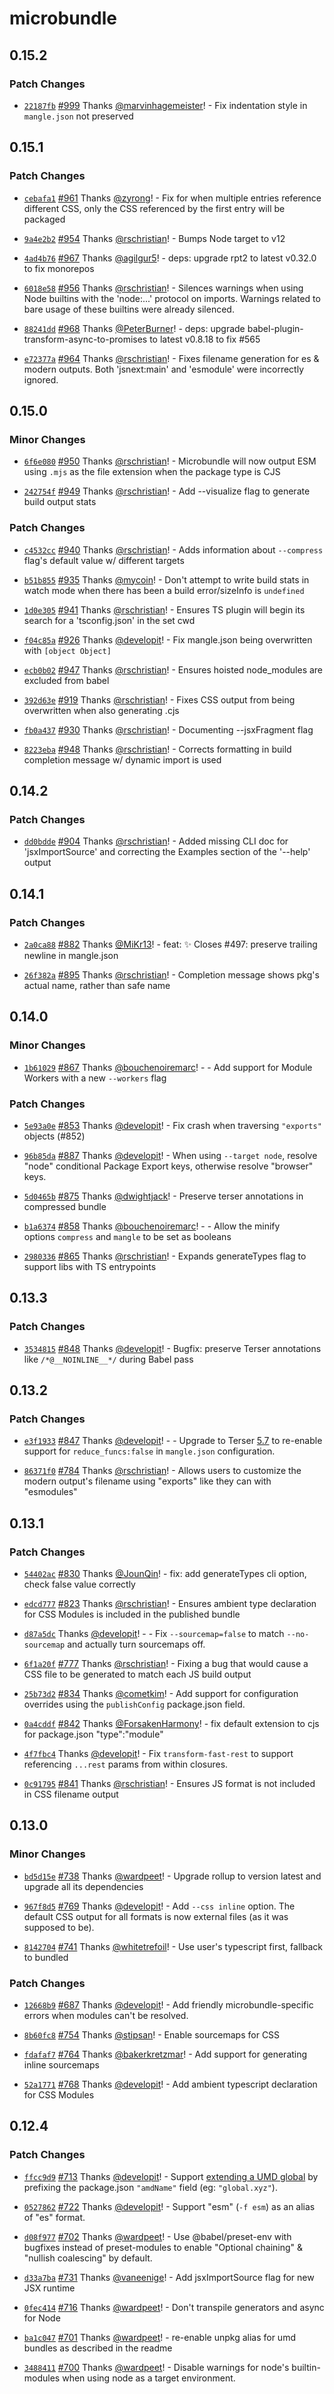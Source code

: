 # microbundle

## 0.15.2

### Patch Changes

- [`22187fb`](https://github.com/developit/microbundle/commit/22187fba8a2d404a9f3dc5db357e243cd45e8479) [#999](https://github.com/developit/microbundle/pull/999) Thanks [@marvinhagemeister](https://github.com/marvinhagemeister)! - Fix indentation style in `mangle.json` not preserved

## 0.15.1

### Patch Changes

- [`cebafa1`](https://github.com/developit/microbundle/commit/cebafa121953a771f010b3cfd250a83bfc754e2c) [#961](https://github.com/developit/microbundle/pull/961) Thanks [@zyrong](https://github.com/zyrong)! - Fix for when multiple entries reference different CSS, only the CSS referenced by the first entry will be packaged

* [`9a4e2b2`](https://github.com/developit/microbundle/commit/9a4e2b2096d3824661738edb142b4658cf3d9d0b) [#954](https://github.com/developit/microbundle/pull/954) Thanks [@rschristian](https://github.com/rschristian)! - Bumps Node target to v12

- [`4ad4b76`](https://github.com/developit/microbundle/commit/4ad4b768f0ef6f434b753c4a42cdcfe85d01c404) [#967](https://github.com/developit/microbundle/pull/967) Thanks [@agilgur5](https://github.com/agilgur5)! - deps: upgrade rpt2 to latest v0.32.0 to fix monorepos

* [`6018e58`](https://github.com/developit/microbundle/commit/6018e586b91125233026ca977a97b72bb6082ec6) [#956](https://github.com/developit/microbundle/pull/956) Thanks [@rschristian](https://github.com/rschristian)! - Silences warnings when using Node builtins with the 'node:...' protocol on imports. Warnings related to bare usage of these builtins were already silenced.

- [`88241dd`](https://github.com/developit/microbundle/commit/88241ddf8fc3ac18cfc1ca8ced99a413f8d2b488) [#968](https://github.com/developit/microbundle/pull/968) Thanks [@PeterBurner](https://github.com/PeterBurner)! - deps: upgrade babel-plugin-transform-async-to-promises to latest v0.8.18 to fix #565

* [`e72377a`](https://github.com/developit/microbundle/commit/e72377a001cc5925ff25aadbe26fdb96a0dab3a4) [#964](https://github.com/developit/microbundle/pull/964) Thanks [@rschristian](https://github.com/rschristian)! - Fixes filename generation for es & modern outputs. Both 'jsnext:main' and 'esmodule' were incorrectly ignored.

## 0.15.0

### Minor Changes

- [`6f6e080`](https://github.com/developit/microbundle/commit/6f6e080f3b9ec9a223d79d24eb6e6c8dd5d72cf7) [#950](https://github.com/developit/microbundle/pull/950) Thanks [@rschristian](https://github.com/rschristian)! - Microbundle will now output ESM using `.mjs` as the file extension when the package type is CJS

* [`242754f`](https://github.com/developit/microbundle/commit/242754f43cce1c25a6c475be64bbd2a525eb7cf0) [#949](https://github.com/developit/microbundle/pull/949) Thanks [@rschristian](https://github.com/rschristian)! - Add --visualize flag to generate build output stats

### Patch Changes

- [`c4532cc`](https://github.com/developit/microbundle/commit/c4532cc9ccd846e6bc8176414ddf2c0fc22af1f1) [#940](https://github.com/developit/microbundle/pull/940) Thanks [@rschristian](https://github.com/rschristian)! - Adds information about `--compress` flag's default value w/ different targets

* [`b51b855`](https://github.com/developit/microbundle/commit/b51b855794866f3e6a0ef7dfc5672d5c1c717831) [#935](https://github.com/developit/microbundle/pull/935) Thanks [@mycoin](https://github.com/mycoin)! - Don't attempt to write build stats in watch mode when there has been a build error/sizeInfo is `undefined`

- [`1d0e305`](https://github.com/developit/microbundle/commit/1d0e305d89ad010793c57fc451991a79907e1f3f) [#941](https://github.com/developit/microbundle/pull/941) Thanks [@rschristian](https://github.com/rschristian)! - Ensures TS plugin will begin its search for a 'tsconfig.json' in the set cwd

* [`f04c85a`](https://github.com/developit/microbundle/commit/f04c85a1885a28a16c767665a1d5f17b13834406) [#926](https://github.com/developit/microbundle/pull/926) Thanks [@developit](https://github.com/developit)! - Fix mangle.json being overwritten with `[object Object]`

- [`ecb0b02`](https://github.com/developit/microbundle/commit/ecb0b022912397bcf98550c1a783e9e0534f33e5) [#947](https://github.com/developit/microbundle/pull/947) Thanks [@rschristian](https://github.com/rschristian)! - Ensures hoisted node_modules are excluded from babel

* [`392d63e`](https://github.com/developit/microbundle/commit/392d63ef437f25403c03826f77790722d0234b58) [#919](https://github.com/developit/microbundle/pull/919) Thanks [@rschristian](https://github.com/rschristian)! - Fixes CSS output from being overwritten when also generating .cjs

- [`fb0a437`](https://github.com/developit/microbundle/commit/fb0a43780a7462f4876955c3412638e51a7adb97) [#930](https://github.com/developit/microbundle/pull/930) Thanks [@rschristian](https://github.com/rschristian)! - Documenting --jsxFragment flag

* [`8223eba`](https://github.com/developit/microbundle/commit/8223ebaee8d750e9757b9ddbfef6384fa00f22ac) [#948](https://github.com/developit/microbundle/pull/948) Thanks [@rschristian](https://github.com/rschristian)! - Corrects formatting in build completion message w/ dynamic import is used

## 0.14.2

### Patch Changes

- [`dd0bdde`](https://github.com/developit/microbundle/commit/dd0bdde9c6ae7d0690fa73aead1c1744ae3b086a) [#904](https://github.com/developit/microbundle/pull/904) Thanks [@rschristian](https://github.com/rschristian)! - Added missing CLI doc for 'jsxImportSource' and correcting the Examples section of the '--help' output

## 0.14.1

### Patch Changes

- [`2a0ca88`](https://github.com/developit/microbundle/commit/2a0ca8843f34c3773bb41eb3f8f571fb6b2b2d52) [#882](https://github.com/developit/microbundle/pull/882) Thanks [@MiKr13](https://github.com/MiKr13)! - feat: :sparkles: Closes #497: preserve trailing newline in mangle.json

* [`26f382a`](https://github.com/developit/microbundle/commit/26f382a989e86fdcc5149f73f7b6c9d314a4bf37) [#895](https://github.com/developit/microbundle/pull/895) Thanks [@rschristian](https://github.com/rschristian)! - Completion message shows pkg's actual name, rather than safe name

## 0.14.0

### Minor Changes

- [`1b61029`](https://github.com/developit/microbundle/commit/1b6102966440bd7000e0e457f8c0b7eeb7e05593) [#867](https://github.com/developit/microbundle/pull/867) Thanks [@bouchenoiremarc](https://github.com/bouchenoiremarc)! - - Add support for Module Workers with a new `--workers` flag

### Patch Changes

- [`5e93a0e`](https://github.com/developit/microbundle/commit/5e93a0e4cc28ea8f080a08e3a8530b6bfdf25f42) [#853](https://github.com/developit/microbundle/pull/853) Thanks [@developit](https://github.com/developit)! - Fix crash when traversing `"exports"` objects (#852)

* [`96b85da`](https://github.com/developit/microbundle/commit/96b85da1e32b4ffbef9d83387ff399d8b3ee3852) [#887](https://github.com/developit/microbundle/pull/887) Thanks [@developit](https://github.com/developit)! - When using `--target node`, resolve "node" conditional Package Export keys, otherwise resolve "browser" keys.

- [`5d0465b`](https://github.com/developit/microbundle/commit/5d0465b39bccff31673d351fc9d29cb4c470407d) [#875](https://github.com/developit/microbundle/pull/875) Thanks [@dwightjack](https://github.com/dwightjack)! - Preserve terser annotations in compressed bundle

* [`b1a6374`](https://github.com/developit/microbundle/commit/b1a637486234a2ae784ccf0c512321e2d3efef7c) [#858](https://github.com/developit/microbundle/pull/858) Thanks [@bouchenoiremarc](https://github.com/bouchenoiremarc)! - - Allow the minify options `compress` and `mangle` to be set as booleans

- [`2980336`](https://github.com/developit/microbundle/commit/29803364fe54cc1a7a8543d61e694c90b4cdce6a) [#865](https://github.com/developit/microbundle/pull/865) Thanks [@rschristian](https://github.com/rschristian)! - Expands generateTypes flag to support libs with TS entrypoints

## 0.13.3

### Patch Changes

- [`3534815`](https://github.com/developit/microbundle/commit/3534815ddabecc080cdec42cd1f6009a81a48ec9) [#848](https://github.com/developit/microbundle/pull/848) Thanks [@developit](https://github.com/developit)! - Bugfix: preserve Terser annotations like `/*@__NOINLINE__*/` during Babel pass

## 0.13.2

### Patch Changes

- [`e3f1933`](https://github.com/developit/microbundle/commit/e3f1933773fd17bb1d97de0dad94d899acee7598) [#847](https://github.com/developit/microbundle/pull/847) Thanks [@developit](https://github.com/developit)! - - Upgrade to Terser [5.7](https://github.com/terser/terser/blob/master/CHANGELOG.md#v570) to re-enable support for `reduce_funcs:false` in `mangle.json` configuration.

* [`86371f0`](https://github.com/developit/microbundle/commit/86371f0db6386089c66cd474a7121d9dbee4c0cf) [#784](https://github.com/developit/microbundle/pull/784) Thanks [@rschristian](https://github.com/rschristian)! - Allows users to customize the modern output's filename using "exports" like they can with "esmodules"

## 0.13.1

### Patch Changes

- [`54402ac`](https://github.com/developit/microbundle/commit/54402ac43cc2f7ccb85fe5df2e9828c7f24091a0) [#830](https://github.com/developit/microbundle/pull/830) Thanks [@JounQin](https://github.com/JounQin)! - fix: add generateTypes cli option, check false value correctly

* [`edcd777`](https://github.com/developit/microbundle/commit/edcd777cfaedfdb436c62b5dcb3cff6291268e4c) [#823](https://github.com/developit/microbundle/pull/823) Thanks [@rschristian](https://github.com/rschristian)! - Ensures ambient type declaration for CSS Modules is included in the published bundle

- [`d87a5dc`](https://github.com/developit/microbundle/commit/d87a5dc286a1edba92ca3ec5b534807688c90854) Thanks [@developit](https://github.com/developit)! - - Fix `--sourcemap=false` to match `--no-sourcemap` and actually turn sourcemaps off.

* [`6f1a20f`](https://github.com/developit/microbundle/commit/6f1a20fa17467176f9bc1acc2b0f78784d28d110) [#777](https://github.com/developit/microbundle/pull/777) Thanks [@rschristian](https://github.com/rschristian)! - Fixing a bug that would cause a CSS file to be generated to match each JS build output

- [`25b73d2`](https://github.com/developit/microbundle/commit/25b73d22caeac7cf74b0533401318a5becc29c11) [#834](https://github.com/developit/microbundle/pull/834) Thanks [@cometkim](https://github.com/cometkim)! - Add support for configuration overrides using the `publishConfig` package.json field.

* [`0a4cddf`](https://github.com/developit/microbundle/commit/0a4cddf98ab54c41f0b2ece1d626e459f73c9997) [#842](https://github.com/developit/microbundle/pull/842) Thanks [@ForsakenHarmony](https://github.com/ForsakenHarmony)! - fix default extension to cjs for package.json "type":"module"

- [`4f7fbc4`](https://github.com/developit/microbundle/commit/4f7fbc4a0b9e03b9c33d10b21c66b8ddef7524a7) Thanks [@developit](https://github.com/developit)! - Fix `transform-fast-rest` to support referencing `...rest` params from within closures.

* [`0c91795`](https://github.com/developit/microbundle/commit/0c917959570c788929766c6f4cd55f3b49433920) [#841](https://github.com/developit/microbundle/pull/841) Thanks [@rschristian](https://github.com/rschristian)! - Ensures JS format is not included in CSS filename output

## 0.13.0

### Minor Changes

- [`bd5d15e`](https://github.com/developit/microbundle/commit/bd5d15e17c882f2090f519d342dd89e694456ab8) [#738](https://github.com/developit/microbundle/pull/738) Thanks [@wardpeet](https://github.com/wardpeet)! - Upgrade rollup to version latest and upgrade all its dependencies

* [`967f8d5`](https://github.com/developit/microbundle/commit/967f8d532785aa7bf8636c5a759759a3e72dcf56) [#769](https://github.com/developit/microbundle/pull/769) Thanks [@developit](https://github.com/developit)! - Add `--css inline` option. The default CSS output for all formats is now external files (as it was supposed to be).

- [`8142704`](https://github.com/developit/microbundle/commit/8142704399efe6b4f34219c711a3932431781b36) [#741](https://github.com/developit/microbundle/pull/741) Thanks [@whitetrefoil](https://github.com/whitetrefoil)! - Use user's typescript first, fallback to bundled

### Patch Changes

- [`12668b9`](https://github.com/developit/microbundle/commit/12668b993906a0267c53c3601ce89d1c0ddfbc27) [#687](https://github.com/developit/microbundle/pull/687) Thanks [@developit](https://github.com/developit)! - Add friendly microbundle-specific errors when modules can't be resolved.

* [`8b60fc8`](https://github.com/developit/microbundle/commit/8b60fc86cbc493e23230a58cd0c99e2e0c675974) [#754](https://github.com/developit/microbundle/pull/754) Thanks [@stipsan](https://github.com/stipsan)! - Enable sourcemaps for CSS

- [`fdafaf7`](https://github.com/developit/microbundle/commit/fdafaf7a4ad76b1757e2c0ff39050f8e11e2f1d5) [#764](https://github.com/developit/microbundle/pull/764) Thanks [@bakerkretzmar](https://github.com/bakerkretzmar)! - Add support for generating inline sourcemaps

* [`52a1771`](https://github.com/developit/microbundle/commit/52a177190eb45791cb4b44d4bf04732b8b98d9c3) [#768](https://github.com/developit/microbundle/pull/768) Thanks [@developit](https://github.com/developit)! - Add ambient typescript declaration for CSS Modules

## 0.12.4

### Patch Changes

- [`ffcc9d9`](https://github.com/developit/microbundle/commit/ffcc9d9b7d9518ae2fa31b2af4d1fd4f98599560) [#713](https://github.com/developit/microbundle/pull/713) Thanks [@developit](https://github.com/developit)! - Support [extending a UMD global](https://rollupjs.org/guide/en/#outputextend) by prefixing the package.json `"amdName"` field (eg: `"global.xyz"`).

* [`0527862`](https://github.com/developit/microbundle/commit/052786223edce8258c73a72a49238e41e5b24850) [#722](https://github.com/developit/microbundle/pull/722) Thanks [@developit](https://github.com/developit)! - Support "esm" (`-f esm`) as an alias of "es" format.

- [`d08f977`](https://github.com/developit/microbundle/commit/d08f977aa6b19b267cf8d12861cc5cc34380d025) [#702](https://github.com/developit/microbundle/pull/702) Thanks [@wardpeet](https://github.com/wardpeet)! - Use @babel/preset-env with bugfixes instead of preset-modules to enable "Optional chaining" & "nullish coalescing" by default.

* [`d33a7ba`](https://github.com/developit/microbundle/commit/d33a7ba2f5475e870d1a0f659b0c3ec0c459a850) [#731](https://github.com/developit/microbundle/pull/731) Thanks [@vaneenige](https://github.com/vaneenige)! - Add jsxImportSource flag for new JSX runtime

- [`0fec414`](https://github.com/developit/microbundle/commit/0fec41493c39669270ba2b58401dc591e551d96d) [#716](https://github.com/developit/microbundle/pull/716) Thanks [@wardpeet](https://github.com/wardpeet)! - Don't transpile generators and async for Node

* [`ba1c047`](https://github.com/developit/microbundle/commit/ba1c047512356e0e48911f5f037be798c5c2b9eb) [#701](https://github.com/developit/microbundle/pull/701) Thanks [@wardpeet](https://github.com/wardpeet)! - re-enable unpkg alias for umd bundles as described in the readme

- [`3488411`](https://github.com/developit/microbundle/commit/34884116e21408305b337a9f6267f6c2ddc9e72d) [#700](https://github.com/developit/microbundle/pull/700) Thanks [@wardpeet](https://github.com/wardpeet)! - Disable warnings for node's builtin-modules when using node as a target environment.
